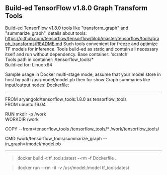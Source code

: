 ## Build-ed TensorFlow v1.8.0 Graph Transform Tools

Build-ed TensorFlow v1.8.0 tools like "transform_graph" and "summarize_graph", details about tools:
https://github.com/tensorflow/tensorflow/blob/master/tensorflow/tools/graph_transforms/README.md
Such tools convenient for freeze and optimize TF models for inference.
Tools build-ed as static and contain all necessary itself and run without dependency.
Base container: 'scratch'  
Tools path in container: /tensorflow_tools/*  
Build-ed for: Linux x64  

Sample usage in Docker multi-stage mode, assume that your model store in host by path /usr/model/model.pb then for show Graph summaries like input/output nodes:
Dockerfile:
_________________________________________
FROM aryangold/tensorflow_tools:1.8.0 as tensorflow_tools  
FROM ubuntu:16.04  

RUN mkdir -p /work  
WORKDIR /work

COPY --from=tensorflow_tools /tensorflow_tools/* /work/tensorflow_tools/

CMD /work/tensorflow_tools/summarize_graph --in_graph=/model/model.pb
_________________________________________

> docker build -t tf_tools:latest --rm -f Dockerfile .

> docker run --rm -it -v /usr/model:/model tf_tools:latest
